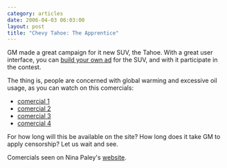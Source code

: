 ```yaml
---
category: articles
date: 2006-04-03 06:03:00
layout: post
title: "Chevy Tahoe: The Apprentice"
---
```


<p>GM made a great campaign for it new SUV, the Tahoe. With a great user interface, you can <a href="http://www.chevyapprentice.com/">build your own ad</a> for the SUV, and with it participate in the contest.</p><p>The thing is, people are concerned with global warming and excessive oil usage, as you can watch on this comercials:</p><ul>  <li><a href="http://www.chevyapprentice.com/view.php?country=us&uniqueid=42019b68-10ac-1029-98eb-0013724ff5a7">comercial 1</a>  <li><a href="http://www.chevyapprentice.com/view.php?country=us&uniqueid=40a895fc-10eb-1029-98eb-0013724ff5a7">comercial 2</a>  <li><a href="http://www.chevyapprentice.com/view.php?country=us&uniqueid=7d0c55e4-1247-1029-98eb-0013724ff5a7">comercial 3</a>  <li><a href="http://www.chevyapprentice.com/view.php?country=us&uniqueid=fd56e954-126e-1029-98eb-0013724ff5a7">comercial 4</a></ul><p>For how long will this be available on the site? How long does it take GM to apply censorship? Let us wait and see.</p><p>Comercials seen on Nina Paley's <a href="http://www.ninapaley.com/2006/04/watch-these-now.html">website</a>.</p>
